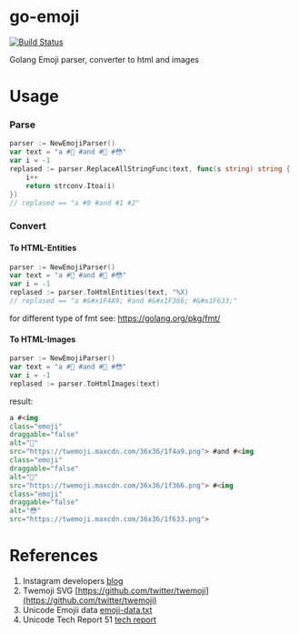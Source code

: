 # go-emoji

[![Build Status](https://travis-ci.org/urakozz/go-emoji.svg?branch=master)](https://travis-ci.org/urakozz/go-emoji)

Golang Emoji parser, converter to html and images

# Usage

### Parse

```go
parser := NewEmojiParser()
var text = "a #💩 #and #🍦 #😳"
var i = -1
replased := parser.ReplaceAllStringFunc(text, func(s string) string {
	i++
	return strconv.Itoa(i)
})
// replased == "a #0 #and #1 #2"
```

### Convert

#### To HTML-Entities

```go
parser := NewEmojiParser()
var text = "a #💩 #and #🍦 #😳"
var i = -1
replased := parser.ToHtmlEntities(text, "%X)
// replased == "a #&#x1F4A9; #and #&#x1F366; #&#x1F633;"
```
for different type of fmt see: https://golang.org/pkg/fmt/

#### To HTML-Images

```go
parser := NewEmojiParser()
var text = "a #💩 #and #🍦 #😳"
var i = -1
replased := parser.ToHtmlImages(text)
```
result:
```html
a #<img
class="emoji"
draggable="false"
alt="💩"
src="https://twemoji.maxcdn.com/36x36/1f4a9.png"> #and #<img
class="emoji"
draggable="false"
alt="🍦"
src="https://twemoji.maxcdn.com/36x36/1f366.png"> #<img
class="emoji"
draggable="false"
alt="😳"
src="https://twemoji.maxcdn.com/36x36/1f633.png">
```

# References

1. Instagram developers [blog](http://instagram-engineering.tumblr.com/post/118304328152/emojineering-part-2-implementing-hashtag-emoji)
2. Twemoji SVG [https://github.com/twitter/twemoji](https://github.com/twitter/twemoji)
3. Unicode Emojii data [emoji-data.txt](http://www.unicode.org/Public/emoji/1.0/emoji-data.txt)
4. Unicode Tech Report 51 [tech report](http://www.unicode.org/reports/tr51/)
